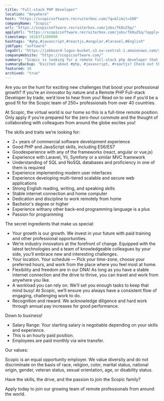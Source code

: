 ```yaml
---
title: "Full-stack PHP Developer"
location: "Anywhere"
host: "https://scopicsoftware.recruiterbox.com/?q=&limit=100"
companyName: "Scopic"
url: "https://scopicsoftware.recruiterbox.com/jobs/fk0u25q/"
applyUrl: "https://scopicsoftware.recruiterbox.com/jobs/fk0u25q/?apply=true"
timestamp: 1616371200000
hashtags: "#php,#javascript,#reactjs,#angular,#laravel,#English"
jobType: "software"
logoUrl: "https://jobboard-logos-bucket.s3.eu-central-1.amazonaws.com/scopic"
companyWebsite: "https://scopicsoftware.com/"
summary: "Scopic is looking for a remote full-stack php developer that has 2+ years of commercial software development experience."
summaryBackup: "Excited about #php, #javascript, #reactjs? Check out this job post!"
featured: 10
archived: "true"
---
```


Are you on the hunt for exciting new challenges that boost your professional growth? If you’re an innovator by nature and a Remote PHP Full-stack Developer by trade, we’d love to hear from you! Read on to see if you’d be a good fit for the Scopic team of 250+ professionals from over 40 countries.

At Scopic, the virtual world is our home so this is a full-time remote position. Only apply if you’re prepared for the zero-hour commute and the thought of collaborating with colleagues from around the globe excites you!

The skills and traits we’re looking for:

*   2+ years of commercial software development experience
*   Good PHP and JavaScript skills, including ES6/ES7
*   Goodexperience with any of the frameworks (react, angular or vue.js)
*   Experience with Laravel, Yii, Symfony or a similar MVC framework
*   Understanding of SQL and NoSQL databases and proficiency in one of them is required
*   Experience implementing modern user interfaces
*   Experience developing multi-tiered scalable and secure web applications
*   Strong English reading, writing, and speaking skills
*   Stable internet connection and home computer
*   Dedication and discipline to work remotely from home
*   Bachelor's degree or higher
*   Experience withany other back-end programming language is a plus
*   Passion for programming

The secret ingredients that make us special:

*   Your growth is our growth. We invest in your future with paid training and other professional opportunities.
*   We’re industry innovators at the forefront of change. Equipped with the latest technologies and a team of knowledgeable colleagues by your side, you’ll embrace new and interesting challenges.
*   Your location. Your schedule — Pick your time-zone, choose your preferred hours, and work from the place where you feel most at home.
*   Flexibility and freedom are in our DNA! As long as you have a stable internet connection and the drive to thrive, you can travel and work from anywhere you like.
*   A workload you can rely on. We’ll set you enough tasks to keep that mind busy! At Scopic, we’ll ensure you always have a consistent flow of engaging, challenging work to do.
*   Recognition and reward. We acknowledge diligence and hard work through annual pay increases for good performance.

Down to business!

*   Salary Range: Your starting salary is negotiable depending on your skills and experience.
*   This is an hourly paid position.
*   Employees are paid monthly via wire transfer.

Our values:

Scopic is an equal opportunity employer. We value diversity and do not discriminate on the basis of race, religion, color, marital status, national origin, gender, veteran status, sexual orientation, age, or disability status.

Have the skills, the drive, and the passion to join the Scopic family?

Apply today to join our growing team of remote professionals from around the world.
